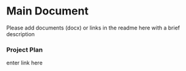 # Main Document 

Please add documents (docx) or links in the readme here with a brief description 

### Project Plan

enter link here
